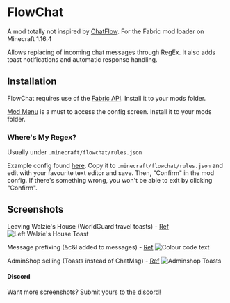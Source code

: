 # FlowChat

A mod totally not inspired by [ChatFlow](https://github.com/Vazkii/ChatFlow). For the Fabric mod loader on Minecraft 1.16.4

Allows replacing of incoming chat messages through RegEx. It also adds toast notifications and automatic response handling.

## Installation

FlowChat requires use of the [Fabric API](https://github.com/FabricMC/fabric#using-fabric-api-to-play-with-mods). Install it to your mods folder.

[Mod Menu](https://github.com/TerraformersMC/ModMenu) is a must to access the config screen. Install it to your mods folder.

### Where's My Regex?

Usually under `.minecraft/flowchat/rules.json`

Example config found [here](https://github.com/bradcarnage/FlowChat/blob/master/example_rules.json). Copy it to `.minecraft/flowchat/rules.json` and edit with your favourite text editor and save. Then, "Confirm" in the mod config. If there's something wrong, you won't be able to exit by clicking "Confirm".

## Screenshots

Leaving Walzie's House (WorldGuard travel toasts) - [Ref](https://github.com/bradcarnage/FlowChat/blob/5e6e0ac2f6ebe951905d5d69aa0737fbb18cc785/example_rules.json#L14)
![Left Walzie's House Toast](https://cdn.discordapp.com/attachments/769751221955198997/780700921746817044/unknown.png)

Message prefixing (&c&l added to messages) - [Ref](https://github.com/bradcarnage/FlowChat/blob/5e6e0ac2f6ebe951905d5d69aa0737fbb18cc785/example_rules.json#L83)
![Colour code text](https://cdn.discordapp.com/attachments/769751221955198997/780701590314156032/unknown.png)

AdminShop selling (Toasts instead of ChatMsg) - [Ref](https://github.com/bradcarnage/FlowChat/blob/5e6e0ac2f6ebe951905d5d69aa0737fbb18cc785/example_rules.json#L8)
![Adminshop Toasts](https://cdn.discordapp.com/attachments/769751221955198997/780703852298764298/unknown.png)

#### Discord

Want more screenshots? Submit yours to [the discord](https://discord.com/invite/BpVhWNv8hG)!
